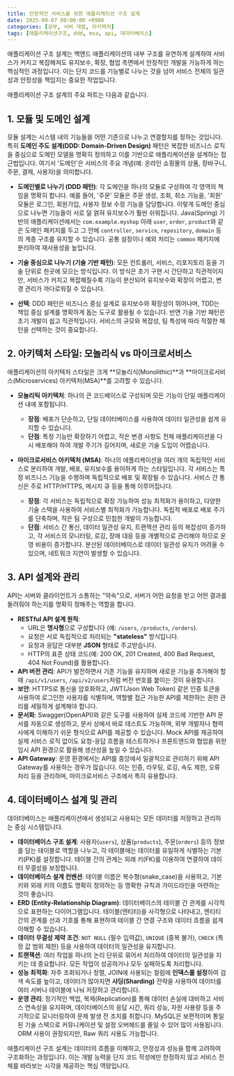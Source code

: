 ```yaml
---
title: 안정적인 서비스를 위한 애플리케이션 구조 설계
date: 2025-09-07 00:00:00 +0900
categories: [공부, 서버 개발, 아키텍처]
tags: [애플리케이션구조, ddd, msa, api, 데이터베이스]
---
```


애플리케이션 구조 설계는 백엔드 애플리케이션의 내부 구조를 유연하게 설계하여 서비스가 커지고 복잡해져도 유지보수, 확장, 협업 측면에서 안정적인 개발을 가능하게 하는 핵심적인 과정입니다. 이는 단지 코드를 기능별로 나누는 것을 넘어 서비스 전체의 일관성과 안정성을 책임지는 중요한 작업입니다.

애플리케이션 구조 설계의 주요 파트는 다음과 같습니다.

## 1. 모듈 및 도메인 설계

모듈 설계는 시스템 내의 기능들을 어떤 기준으로 나누고 연결할지를 정하는 것입니다. 특히 **도메인 주도 설계(DDD: Domain-Driven Design)** 패턴은 복잡한 비즈니스 로직을 중심으로 도메인 모델을 명확히 정의하고 이를 기반으로 애플리케이션을 설계하는 접근법입니다. 여기서 '도메인'은 서비스의 주요 개념(예: 온라인 쇼핑몰의 상품, 장바구니, 주문, 결제, 사용자)을 의미합니다.

- **도메인별로 나누기 (DDD 패턴)**: 각 도메인을 하나의 모듈로 구성하여 각 영역의 책임을 명확히 합니다. 예를 들어, '주문' 모듈은 주문 생성, 조회, 취소 기능을, '회원' 모듈은 로그인, 회원가입, 사용자 정보 수정 기능을 담당합니다. 이렇게 도메인 중심으로 나누면 기능들이 서로 덜 얽혀 유지보수가 훨씬 쉬워집니다. Java(Spring) 기반의 애플리케이션에서는 `com.example.myshop` 아래 `user`, `order`, `product`와 같은 도메인 패키지를 두고 그 안에 `controller`, `service`, `repository`, `domain` 등의 계층 구조를 유지할 수 있습니다. 공통 설정이나 예외 처리는 `common` 패키지에 분리하여 재사용성을 높입니다.

- **기술 중심으로 나누기 (기술 기반 패턴)**: 모든 컨트롤러, 서비스, 리포지토리 등을 기술 단위로 한곳에 모으는 방식입니다. 이 방식은 초기 구현 시 간단하고 직관적이지만, 서비스가 커지고 복잡해질수록 기능이 분산되어 유지보수와 확장이 어렵고, 변경 관리가 까다로워질 수 있습니다.

- **선택**: DDD 패턴은 비즈니스 중심 설계로 유지보수와 확장성이 뛰어나며, TDD는 책임 중심 설계를 명확하게 돕는 도구로 활용될 수 있습니다. 반면 기술 기반 패턴은 초기 개발이 쉽고 직관적입니다. 서비스의 규모와 복잡성, 팀 특성에 따라 적절한 패턴을 선택하는 것이 중요합니다.

## 2. 아키텍처 스타일: 모놀리식 vs 마이크로서비스

애플리케이션의 아키텍처 스타일은 크게 **모놀리식(Monolithic)**과 **마이크로서비스(Microservices) 아키텍처(MSA)**를 고려할 수 있습니다.

- **모놀리틱 아키텍처**: 하나의 큰 코드베이스로 구성되며 모든 기능이 단일 애플리케이션 내에 포함됩니다.
    - **장점**: 배포가 단순하고, 단일 데이터베이스를 사용하여 데이터 일관성을 쉽게 유지할 수 있습니다.
    - **단점**: 특정 기능만 확장하기 어렵고, 작은 변경 사항도 전체 애플리케이션을 다시 배포해야 하여 개발 주기가 길어지며, 새로운 기술 도입이 어렵습니다.

- **마이크로서비스 아키텍처 (MSA)**: 하나의 애플리케이션을 여러 개의 독립적인 서비스로 분리하여 개발, 배포, 유지보수를 용이하게 하는 스타일입니다. 각 서비스는 특정 비즈니스 기능을 수행하며 독립적으로 배포 및 확장될 수 있습니다. 서비스 간 통신은 주로 HTTP/HTTPS, 메시지 큐 등을 통해 이루어집니다.
    - **장점**: 각 서비스는 독립적으로 확장 가능하여 성능 최적화가 용이하고, 다양한 기술 스택을 사용하여 서비스별 최적화가 가능합니다. 독립적 배포로 배포 주기를 단축하며, 작은 팀 구성으로 민첩한 개발이 가능합니다.
    - **단점**: 서비스 간 통신, 데이터 일관성 유지, 트랜잭션 관리 등의 복잡성이 증가하고, 각 서비스의 모니터링, 로깅, 장애 대응 등을 개별적으로 관리해야 하므로 운영 비용이 증가합니다. 분산된 데이터베이스로 데이터 일관성 유지가 어려울 수 있으며, 네트워크 지연이 발생할 수 있습니다.

## 3. API 설계와 관리

API는 서버와 클라이언트가 소통하는 "약속"으로, 서버가 어떤 요청을 받고 어떤 결과를 돌려줘야 하는지를 명확히 정해주는 역할을 합니다.

- **RESTful API 설계 원칙**:
    - URL은 **명사형**으로 구성합니다 (예: `/users`, `/products`, `/orders`).
    - 요청은 서로 독립적으로 처리되는 **"stateless"** 방식입니다.
    - 요청과 응답은 대부분 **JSON** 형태로 주고받습니다.
    - HTTP의 표준 상태 코드(예: 200 OK, 201 Created, 400 Bad Request, 404 Not Found)를 활용합니다.
- **API 버전 관리**: API가 발전하면서 기존 기능을 유지하며 새로운 기능을 추가해야 할 때 `/api/v1/users`, `/api/v2/users`처럼 버전 번호를 붙이는 것이 유용합니다.
- **보안**: HTTPS로 통신을 암호화하고, JWT(Json Web Token) 같은 인증 토큰을 사용하여 로그인한 사용자를 식별하며, 역할별 접근 가능한 API를 제한하는 권한 관리를 세밀하게 설계해야 합니다.
- **문서화**: Swagger(OpenAPI)와 같은 도구를 사용하여 실제 코드에 기반한 API 문서를 자동으로 생성하고, 문서 상에서 바로 테스트도 가능하며, 외부 개발자나 협력사에게 이해하기 쉬운 형식으로 API를 제공할 수 있습니다. Mock API를 제공하여 실제 서비스 로직 없이도 요청-응답 흐름을 테스트하거나 프론트엔드와 협업을 위한 임시 API 환경으로 활용해 생산성을 높일 수 있습니다.
- **API Gateway**: 운영 환경에서는 API를 중앙에서 일괄적으로 관리하기 위해 API Gateway를 사용하는 경우가 많습니다. 이는 인증, 라우팅, 로깅, 속도 제한, 오류 처리 등을 관리하며, 마이크로서비스 구조에서 특히 유용합니다.

## 4. 데이터베이스 설계 및 관리

데이터베이스는 애플리케이션에서 생성되고 사용되는 모든 데이터를 저장하고 관리하는 중심 시스템입니다.

- **데이터베이스 구조 설계**: 사용자(`users`), 상품(`products`), 주문(`orders`) 등의 정보를 담는 테이블로 역할을 나누고, 각 테이블에는 데이터를 유일하게 식별하는 기본 키(PK)를 설정합니다. 테이블 간의 관계는 외래 키(FK)를 이용하여 연결하여 데이터 무결성을 보장합니다.
- **데이터베이스 설계 컨벤션**: 테이블 이름은 복수형(snake_case)을 사용하고, 기본 키와 외래 키의 이름도 명확히 정의하는 등 명확한 규칙과 가이드라인을 마련하는 것이 좋습니다.
- **ERD (Entity-Relationship Diagram)**: 데이터베이스의 테이블 간 관계를 시각적으로 표현하는 다이어그램입니다. 테이블(엔티티)을 사각형으로 나타내고, 엔티티 간의 관계를 선과 기호를 통해 표현하여 테이블 간 연결 구조와 데이터 흐름을 쉽게 이해할 수 있습니다.
- **데이터 무결성 제약 조건**: `NOT NULL` (필수 입력값), `UNIQUE` (중복 불가), `CHECK` (특정 값 범위 제한) 등을 사용하여 데이터의 일관성을 유지합니다.
- **트랜잭션**: 여러 작업을 하나의 논리 단위로 묶어서 처리하여 데이터의 일관성을 지키는 데 중요합니다. 모든 작업이 성공하거나 모두 실패하도록 처리합니다.
- **성능 최적화**: 자주 조회되거나 정렬, JOIN에 사용되는 컬럼에 **인덱스를 설정**하여 검색 속도를 높이고, 데이터가 많아지면 **샤딩(Sharding)** 전략을 사용하여 데이터를 여러 서버나 테이블에 나눠 저장하고 관리합니다.
- **운영 관리**: 정기적인 백업, 복제(Replication)를 통해 데이터 손실에 대비하고 서비스 연속성을 유지하며, 데이터베이스의 응답 시간, 쿼리 성능, 자원 사용량 등을 주기적으로 모니터링하여 문제 발생 전 조치를 취합니다. MySQL은 보편적이며 통일된 기술 스택으로 커뮤니케이션 및 설정 오버헤드를 줄일 수 있어 많이 사용됩니다. ORM 사용이 권장되지만, Raw 쿼리 사용도 가능합니다.

애플리케이션 구조 설계는 데이터의 흐름을 이해하고, 안정성과 성능을 함께 고려하여 구조화하는 과정입니다. 이는 개발 능력을 단지 코드 작성에만 한정하지 않고 서비스 전체를 바라보는 시각을 제공하는 핵심 역량입니다.
```